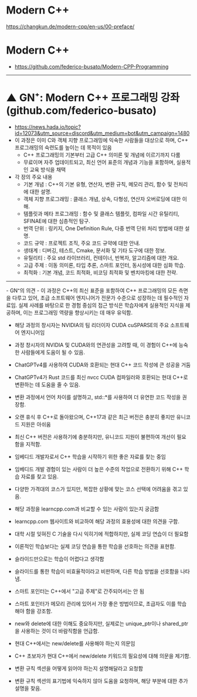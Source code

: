 # Modern C++

https://changkun.de/modern-cpp/en-us/00-preface/

# Modern C++
- https://github.com/federico-busato/Modern-CPP-Programming


<hr>

# ▲ GN⁺: Modern C++ 프로그래밍 강좌 (github.com/federico-busato)
- https://news.hada.io/topic?id=12073&utm_source=discord&utm_medium=bot&utm_campaign=1480
- 이 과정은 이미 C와 객체 지향 프로그래밍에 익숙한 사람들을 대상으로 하며, C++ 프로그래밍의 숙련도를 높이는 데 목적이 있음
  - C++ 프로그래밍의 기본부터 고급 C++ 의미론 및 개념에 이르기까지 다룸
  - 무료이며 자주 업데이트되고, 최신 언어 표준의 개념과 기능을 포함하며, 실용적인 교육 방식을 채택
- 각 장의 주요 내용
  - 기본 개념 : C++의 기본 유형, 연산자, 변환 규칙, 메모리 관리, 함수 및 전처리에 대한 설명.
  - 객체 지향 프로그래밍 : 클래스 개념, 상속, 다형성, 연산자 오버로딩에 대한 이해.
  - 템플릿과 메타 프로그래밍 : 함수 및 클래스 템플릿, 컴파일 시간 유틸리티, SFINAE에 대한 심층적인 탐구.
  - 번역 단위 : 링키지, One Definition Rule, 다중 번역 단위 처리 방법에 대한 설명.
  - 코드 규약 : 프로젝트 조직, 주요 코드 규약에 대한 안내.
  - 생태계 : 디버깅, 테스트, Cmake, 문서화 및 기타 도구에 대한 정보.
  - 유틸리티 : 주요 std 라이브러리, 컨테이너, 반복자, 알고리즘에 대한 개요.
  - 고급 주제 : 이동 의미론, 타입 추론, 스마트 포인터, 동시성에 대한 심화 학습.
  - 최적화 : 기본 개념, 코드 최적화, 비코딩 최적화 및 벤치마킹에 대한 전략.
<hr>
- GN⁺의 의견
- 이 과정은 C++의 최신 표준을 포함하여 C++ 프로그래밍의 모든 측면을 다루고 있어, 초급 소프트웨어 엔지니어가 전문가 수준으로 성장하는 데 필수적인 자료임. 실제 사례를 바탕으로 한 경험 중심의 접근 방식은 학습자에게 실용적인 지식을 제공하며, 이는 프로그래밍 역량을 향상시키는 데 매우 유익함.


- 해당 과정의 창시자는 NVIDIA의 팀 리더이자 CUDA cuSPARSE의 주요 소프트웨어 엔지니어임

- 과정 창시자의 NVIDIA 및 CUDA와의 연관성을 고려할 때, 이 경험이 C++에 능숙한 사람들에게 도움이 될 수 있음.
- ChatGPTv4를 사용하여 CUDA와 호환되는 현대 C++ 코드 작성에 큰 성공을 거둠

- ChatGPTv4가 Rust 코드를 최신 nvcc CUDA 컴파일러와 호환되는 현대 C++로 변환하는 데 도움을 줄 수 있음.
- 변환 과정에서 언어 차이를 설명하고, std::*를 사용하여 더 유연한 코드 작성을 권장함.
- 오랜 휴식 후 C++로 돌아왔으며, C++17과 같은 최근 버전은 충분히 좋지만 유니코드 지원은 아쉬움

- 최신 C++ 버전은 사용하기에 충분하지만, 유니코드 지원이 불편하여 개선이 필요함을 지적함.
- 임베디드 개발자로서 C++ 학습을 시작하기 위한 좋은 자료를 찾는 중임

- 임베디드 개발 경험이 있는 사람이 더 높은 수준의 작업으로 전환하기 위해 C++ 학습 자료를 찾고 있음.
- 다양한 가격대의 코스가 있지만, 복잡한 상황에 맞는 코스 선택에 어려움을 겪고 있음.
- 해당 과정을 learncpp.com과 비교할 수 있는 사람이 있는지 궁금함

- learncpp.com 웹사이트와 비교하여 해당 과정의 효용성에 대한 의견을 구함.
- 대학 시절 잊혀진 C 기술을 다시 익히기에 적합하지만, 실제 코딩 연습이 더 필요함

- 이론적인 학습보다는 실제 코딩 연습을 통한 학습을 선호하는 의견을 표현함.
- 슬라이드만으로는 학습이 어렵다고 생각함

- 슬라이드를 통한 학습이 비효율적이라고 비판하며, 다른 학습 방법을 선호함을 나타냄.
- 스마트 포인터는 C++에서 "고급 주제"로 간주되어서는 안 됨

- 스마트 포인터가 메모리 관리에 있어서 가장 좋은 방법이므로, 초급자도 이를 학습해야 함을 강조함.
- new와 delete에 대한 이해도 중요하지만, 실제로는 unique_ptr이나 shared_ptr을 사용하는 것이 더 바람직함을 언급함.
- 현대 C++에서는 new/delete를 사용해야 하는지 의문임

- C++ 초보자가 현대 C++에서 new/delete 키워드의 필요성에 대해 의문을 제기함.
- 변환 규칙 섹션을 어떻게 읽어야 하는지 설명해달라고 요청함

- 변환 규칙 섹션의 표기법에 익숙하지 않아 도움을 요청하며, 해당 부분에 대한 추가 설명을 찾음. 
